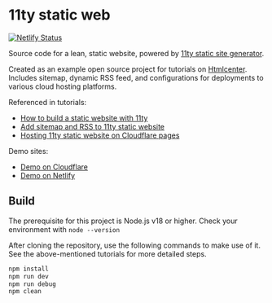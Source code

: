# 11ty static web
[![Netlify Status](https://api.netlify.com/api/v1/badges/50e31964-3023-4566-a06b-021c7a8bdba2/deploy-status)](https://app.netlify.com/sites/11ty-static-web/deploys)

Source code for a lean, static website, powered by [11ty static site generator](https://www.11ty.dev/).

Created as an example open source project for tutorials on [Htmlcenter](https://www.htmlcenter.com/blog/). Includes sitemap, dynamic RSS feed, and configurations for deployments to various cloud hosting platforms.

Referenced in tutorials:

- [How to build a static website with 11ty](https://www.htmlcenter.com/blog/how-to-build-static-website-with-11ty/)
- [Add sitemap and RSS to 11ty static website](https://www.htmlcenter.com/blog/build-static-website-with-11ty-part-2)
- [Hosting 11ty static website on Cloudflare pages](https://www.htmlcenter.com/blog/static-website-hosting-with-cloudflare-pages/)

Demo sites:
- [Demo on Cloudflare](https://11ty-static-web.pages.dev/)
- [Demo on Netlify](https://11ty-static-web.netlify.app/)

## Build

The prerequisite for this project is Node.js v18 or higher. Check your environment with `node --version`

After cloning the repository, use the following commands to make use of it. See the above-mentioned tutorials for more detailed steps.

```bash
npm install
npm run dev
npm run debug
npm clean
```
